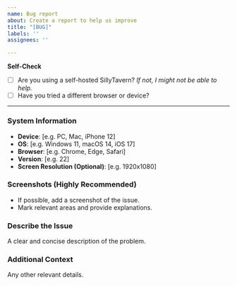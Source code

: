 ```yaml
---
name: Bug report
about: Create a report to help us improve
title: "[BUG]"
labels: ''
assignees: ''

---
```


**Self-Check**
- [ ] Are you using a self-hosted SillyTavern? *If not, I might not be able to help.*
- [ ] Have you tried a different browser or device?

---

### System Information
- **Device**: [e.g. PC, Mac, iPhone 12]
- **OS**: [e.g. Windows 11, macOS 14, iOS 17]
- **Browser**: [e.g. Chrome, Edge, Safari]
- **Version**: [e.g. 22]
- **Screen Resolution (Optional)**: [e.g. 1920x1080]

### Screenshots (Highly Recommended)
- If possible, add a screenshot of the issue.
- Mark relevant areas and provide explanations.

### Describe the Issue
A clear and concise description of the problem.

### Additional Context  
Any other relevant details.

